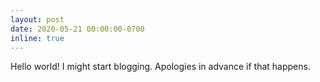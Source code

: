 ```yaml
---
layout: post
date: 2020-05-21 00:00:00-0700
inline: true
---
```


Hello world! I might start blogging. Apologies in advance if that happens.
